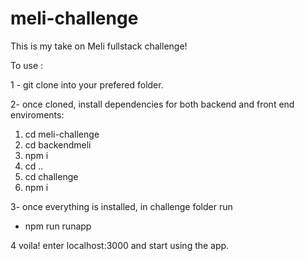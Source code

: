 # meli-challenge

This is my take on Meli fullstack challenge!

To use : 

1 - git clone into your prefered folder.

2- once cloned, install dependencies for both backend and front end enviroments:

<ol>
  <li>cd meli-challenge</li>
  <li>cd backendmeli</li>
  <li>npm i</li>
  <li>cd ..</li>
  <li>cd challenge</li>
  <li>npm i</li>
</ol>

3- once everything is installed, in challenge folder run 

<ul>
  <li>npm run runapp</li>
</ul>


4 voila! enter localhost:3000 and start using the app.
